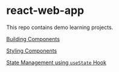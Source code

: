# react-web-app

This repo contains demo learning projects.

[Building Components](https://github.com/tarunkhurana2015/react-web-app/tree/main/gaming-app)

[Styling Components](https://github.com/tarunkhurana2015/react-web-app/tree/main/vanilla-css)

[State Management using `useState` Hook](https://github.com/tarunkhurana2015/react-web-app/tree/main/managing-component-state)
